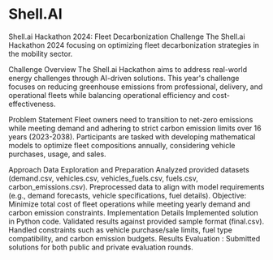 # Shell.AI
Shell.ai Hackathon 2024: Fleet Decarbonization Challenge
The Shell.ai Hackathon 2024 focusing on optimizing fleet decarbonization strategies in the mobility sector.

Challenge Overview
The Shell.ai Hackathon aims to address real-world energy challenges through AI-driven solutions. This year's challenge focuses on reducing greenhouse emissions from professional, delivery, and operational fleets while balancing operational efficiency and cost-effectiveness.

Problem Statement
Fleet owners need to transition to net-zero emissions while meeting demand and adhering to strict carbon emission limits over 16 years (2023-2038). Participants are tasked with developing mathematical models to optimize fleet compositions annually, considering vehicle purchases, usage, and sales.

Approach
Data Exploration and Preparation Analyzed provided datasets (demand.csv, vehicles.csv, vehicles_fuels.csv, fuels.csv, carbon_emissions.csv). Preprocessed data to align with model requirements (e.g., demand forecasts, vehicle specifications, fuel details). Objective: Minimize total cost of fleet operations while meeting yearly demand and carbon emission constraints. Implementation Details Implemented solution in Python code. Validated results against provided sample format (final.csv). Handled constraints such as vehicle purchase/sale limits, fuel type compatibility, and carbon emission budgets. Results Evaluation : Submitted solutions for both public and private evaluation rounds.
